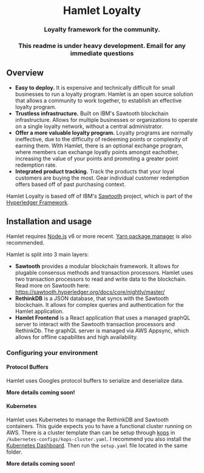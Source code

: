 <h1 align="center">
Hamlet Loyalty
</h1>

<h3 align="center">
Loyalty framework for the community.
</h3>

<h3 align="center">
This readme is under heavy development. Email <hamlet@colinmac.me> for any immediate questions
</h3>


## Overview

* **Easy to deploy.** It is expensive and technically difficult for small businesses to run a loyalty program.  Hamlet is an open source solution that allows a community to work together, to establish an effective loyalty program.
* **Trustless infrastructure.** Built on IBM's Sawtooth blockchain infrastructure.  Allows for multiple businesses or organizations to operate on a single loyalty network, without a central administrator.
* **Offer a more valuable loyalty program.** Loyalty programs are normally ineffective, due to the difficulty of redeeming points or complexity of earning them.  With Hamlet, there is an optional exchange program, where members can exchange loyatly points amongst eachother, increasing the value of your points and promoting a greater point redemption rate.
* **Integrated product tracking.** Track the products that your loyal customers are buying the most.  Gear individual customer redemption offers based off of past purchasing context.


Hamlet Loyalty is based off of IBM's [Sawtooth](https://https://sawtooth.hyperledger.org) project, which is part of the [Hyperledger Framework](https://www.hyperledger.org/).

## Installation and usage

Hamlet requires [Node.js](https://nodejs.org/) v6 or more recent.
[Yarn package manager](https://yarnpkg.com/) is also recommended.

Hamlet is split into 3 main layers:
* **Sawtooth** provides a modular blockchain framework.  It allows for plugable consensus methods and transaction processors.  Hamlet uses two transaction processors to read and write data to the blockchain.  Read more on Sawtooth here: https://sawtooth.hyperledger.org/docs/core/nightly/master/
* **RethinkDB** is a JSON database, that syncs with the Sawtooth blockchain.  It allows for complex queries and authentication for the Hamlet application.
* **Hamlet Frontend** is a React application that uses a managed graphQL server to interact with the Sawtooth transaction processors and RethinkDb.  The graphQL server is managed via AWS Appsync, which allows for offline capabilites and high availability.

### Configuring your environment

#### Protocol Buffers
Hamlet uses Googles protocol buffers to serialize and deserialize data.

**More details coming soon!**

#### Kubernetes
Hamlet uses Kubernetes to manage the RethinkDB and Sawtooth containers.  This guide expects you to have a functional cluster running on AWS.  There is a cluster template than can be setup through [kops](https://github.com/kubernetes/kops) in `/kubernetes-configs/kops-cluster.yaml`.  I recommend you also install the [Kubernetes Dashboard](https://github.com/kubernetes/dashboard).  Then run the `setup.yaml` file located in the same folder.

**More details coming soon!**
